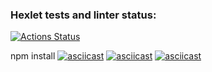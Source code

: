 ### Hexlet tests and linter status:
[![Actions Status](https://github.com/HAMMER17/frontend-project-lvl2/workflows/hexlet-check/badge.svg)](https://github.com/HAMMER17/frontend-project-lvl2/actions)

npm install
[![asciicast](https://asciinema.org/a/452872.svg)](https://asciinema.org/a/452872)
[![asciicast](https://asciinema.org/a/453032.svg)](https://asciinema.org/a/453032)
[![asciicast](https://asciinema.org/a/453033.svg)](https://asciinema.org/a/453033)